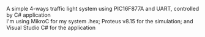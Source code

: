 A simple 4-ways traffic light system using PIC16F877A and UART, controlled by C# application  
I'm using MikroC for my system .hex; Proteus v8.15 for the simulation; and Visual Studio C# for the application  
